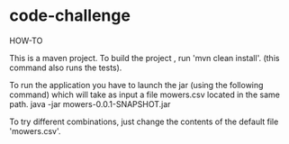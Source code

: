 # code-challenge
HOW-TO

This is a maven project.
To build the project , run 'mvn clean install'. (this command also runs the tests).

To run the application you have to launch the jar (using the following command) which will take as input a file mowers.csv located in the same path.
java -jar mowers-0.0.1-SNAPSHOT.jar

To try different combinations, just change the contents of the default file 'mowers.csv'. 

